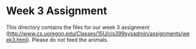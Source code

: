 # Week 3 Assignment
This directory contains the files for our week 3 assignment (http://www.cs.uoregon.edu/Classes/15U/cis399sysadmin/assignments/week3.html).
Please do not feed the animals.
